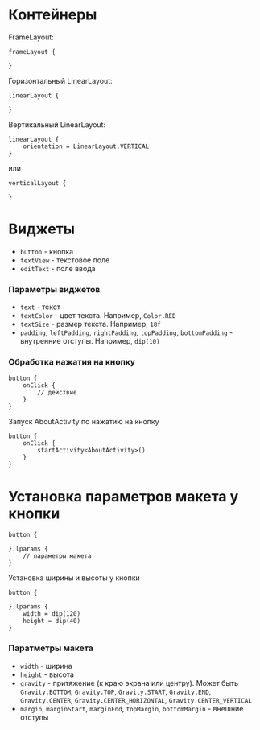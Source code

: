 # Контейнеры 

FrameLayout:
```
frameLayout {
    
}
```

Горизонтальный LinearLayout:
```
linearLayout {
    
}
```

Вертикальный LinearLayout:
```
linearLayout {
    orientation = LinearLayout.VERTICAL
}
```
или
```
verticalLayout {

}
```

# Виджеты

- `button` - кнопка
- `textView` - текстовое поле
- `editText` - поле ввода

### Параметры виджетов

- `text` - текст
- `textColor` - цвет текста. Например, `Color.RED`
- `textSize` - размер текста. Например, `18f`
- `padding`, `leftPadding`, `rightPadding`, `topPadding`, `bottomPadding` - внутренние отступы. Например, `dip(10)`

### Обработка нажатия на кнопку
```
button {
    onClick {
        // действие
    }
}
```

Запуск AboutActivity по нажатию на кнопку
```
button {
    onClick {
        startActivity<AboutActivity>()
    }
}
```

# Установка параметров макета у кнопки
```
button {

}.lparams {
    // параметры макета
}
```
Установка ширины и высоты у кнопки
```
button {

}.lparams {
    width = dip(120)
    height = dip(40)
}
```

### Паратметры макета
- `width` - ширина
- `height` - высота
- `gravity` - притяжение (к краю экрана или центру). Может быть `Gravity.BOTTOM`, `Gravity.TOP`, `Gravity.START`, `Gravity.END`, `Gravity.СENTER`, `Gravity.СENTER_HORIZONTAL`, `Gravity.СENTER_VERTICAL`
- `margin`, `marginStart`, `marginEnd`, `topMargin`, `bottomMargin` - внешние отступы